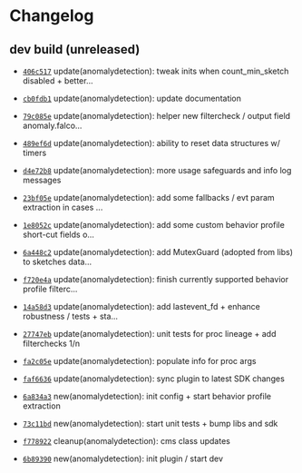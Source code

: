 # Changelog

## dev build (unreleased)

* [`406c517`](https://github.com/falcosecurity/plugins/commit/406c5177) update(anomalydetection): tweak inits when count_min_sketch disabled + better...

* [`cb0fdb1`](https://github.com/falcosecurity/plugins/commit/cb0fdb14) update(anomalydetection): update documentation

* [`79c085e`](https://github.com/falcosecurity/plugins/commit/79c085e4) update(anomalydetection): helper new filtercheck / output field anomaly.falco...

* [`489ef6d`](https://github.com/falcosecurity/plugins/commit/489ef6d7) update(anomalydetection): ability to reset data structures w/ timers

* [`d4e72b8`](https://github.com/falcosecurity/plugins/commit/d4e72b87) update(anomalydetection): more usage safeguards and info log messages

* [`23bf05e`](https://github.com/falcosecurity/plugins/commit/23bf05ee) update(anomalydetection): add some fallbacks / evt param extraction in cases ...

* [`1e8052c`](https://github.com/falcosecurity/plugins/commit/1e8052c8) update(anomalydetection): add some custom behavior profile short-cut fields o...

* [`6a448c2`](https://github.com/falcosecurity/plugins/commit/6a448c2e) update(anomalydetection): add MutexGuard (adopted from libs) to sketches data...

* [`f720e4a`](https://github.com/falcosecurity/plugins/commit/f720e4ac) update(anomalydetection): finish currently supported behavior profile filterc...

* [`14a58d3`](https://github.com/falcosecurity/plugins/commit/14a58d32) update(anomalydetection): add lastevent_fd + enhance robustness / tests + sta...

* [`27747eb`](https://github.com/falcosecurity/plugins/commit/27747ebf) update(anomalydetection): unit tests for proc lineage + add filterchecks 1/n

* [`fa2c05e`](https://github.com/falcosecurity/plugins/commit/fa2c05e8) update(anomalydetection): populate info for proc args

* [`faf6636`](https://github.com/falcosecurity/plugins/commit/faf66360) update(anomalydetection): sync plugin to latest SDK changes

* [`6a834a3`](https://github.com/falcosecurity/plugins/commit/6a834a36) new(anomalydetection): init config + start behavior profile extraction

* [`73c11bd`](https://github.com/falcosecurity/plugins/commit/73c11bd3) new(anomalydetection): start unit tests + bump libs and sdk

* [`f778922`](https://github.com/falcosecurity/plugins/commit/f7789221) cleanup(anomalydetection): cms class updates

* [`6b89390`](https://github.com/falcosecurity/plugins/commit/6b893902) new(anomalydetection): init plugin / start dev

